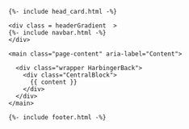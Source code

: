 <!DOCTYPE html>
<html lang="{{ page.lang | default: site.lang | default: "en" }}">

    {%- include head_card.html -%}

  <body>

    <div class = headerGradient  >
    {%- include navbar.html -%}
    </div>
    
    <main class="page-content" aria-label="Content">
    
      <div class="wrapper HarbingerBack">
        <div class="CentralBlock">
          {{ content }}
        </div>
      </div>
    </main>

    {%- include footer.html -%} 

  </body>

</html>
